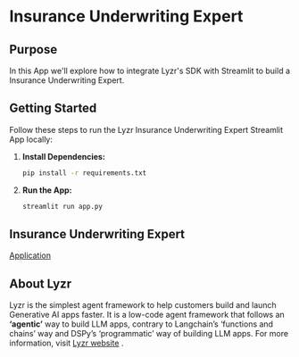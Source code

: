 # Insurance Underwriting Expert

## Purpose

In this App we'll explore how to integrate Lyzr's SDK with Streamlit to build a Insurance Underwriting Expert.

## Getting Started

Follow these steps to run the Lyzr Insurance Underwriting Expert Streamlit App locally:

1. **Install Dependencies:**
   ```bash
   pip install -r requirements.txt

2. **Run the App:**
    ```bash
    streamlit run app.py

## Insurance Underwriting Expert
[Application](https://lyzr-insurance-underwriter.streamlit.app/)

## About Lyzr
Lyzr is the simplest agent framework to help customers build and launch Generative AI apps faster. It is a low-code agent framework that follows an **‘agentic’** way to build LLM apps, contrary to Langchain’s ‘functions and chains’ way and DSPy’s ‘programmatic’ way of building LLM apps. For more information, visit [Lyzr website](https://www.lyzr.ai/) .
